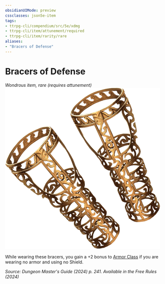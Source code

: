 ```yaml
---
obsidianUIMode: preview
cssclasses: json5e-item
tags:
- ttrpg-cli/compendium/src/5e/xdmg
- ttrpg-cli/item/attunement/required
- ttrpg-cli/item/rarity/rare
aliases: 
- "Bracers of Defense"
---
```

# Bracers of Defense
*Wondrous item, rare (requires attunement)*  
![](3-Mechanics/CLI/items/img/bracers-of-defense.webp#right)


While wearing these bracers, you gain a +2 bonus to [Armor Class](3-Mechanics/CLI/rules/variant-rules/armor-class-xphb.md) if you are wearing no armor and using no Shield.

*Source: Dungeon Master's Guide (2024) p. 241. Available in the Free Rules (2024)*